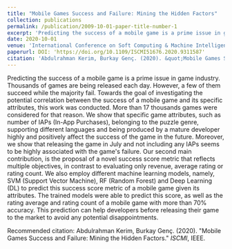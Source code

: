 ```yaml
---
title: "Mobile Games Success and Failure: Mining the Hidden Factors"
collection: publications
permalink: /publication/2009-10-01-paper-title-number-1
excerpt: 'Predicting the success of a mobile game is a prime issue in game industry. Thousands of games are being released each day. However, a few of them succeed while the majority fail. Towards the goal of investigating the potential correlation between the success of a mobile game and its specific attributes, this work was conducted. More than 17 thousands games were considered for that reason.'
date: 2020-10-01
venue: 'International Conference on Soft Computing & Machine Intelligence (ISCMI)'
paperurl: DOI: 'https://doi.org/10.1109/ISCMI51676.2020.9311587'
citation: 'Abdulrahman Kerim, Burkay Genç. (2020). &quot;Mobile Games Success and Failure: Mining the Hidden Factors.&quot; <i>ISCMI</i>,IEEE'
---
```

Predicting the success of a mobile game is a prime issue in game industry. Thousands of games are being released each day. However, a few of them succeed while the majority fail. Towards the goal of investigating the potential correlation between the success of a mobile game and its specific attributes, this work was conducted. More than 17 thousands games were considered for that reason. We show that specific game attributes, such as number of IAPs (In-App Purchases), belonging to the puzzle genre, supporting different languages and being produced by a mature developer highly and positively affect the success of the game in the future. Moreover, we show that releasing the game in July and not including any IAPs seems to be highly associated with the game's failure. Our second main contribution, is the proposal of a novel success score metric that reflects multiple objectives, in contrast to evaluating only revenue, average rating or rating count. We also employ different machine learning models, namely, SVM (Support Vector Machine), RF (Random Forest) and Deep Learning (DL) to predict this success score metric of a mobile game given its attributes. The trained models were able to predict this score, as well as the rating average and rating count of a mobile game with more than 70% accuracy. This prediction can help developers before releasing their game to the market to avoid any potential disappointments.

Recommended citation: Abdulrahman Kerim, Burkay Genç. (2020). "Mobile Games Success and Failure: Mining the Hidden Factors." <i>ISCMI</i>, IEEE.
